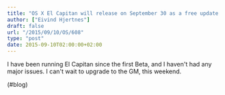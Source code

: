 ```yaml
---
title: "OS X El Capitan will release on September 30 as a free update | iMore"
author: ["Eivind Hjertnes"]
draft: false
url: "/2015/09/10/OS/608"
type: "post"
date: 2015-09-10T02:00:00+02:00
---
```


I have been running El Capitan since the first Beta, and I haven't had
any major issues. I can't wait to upgrade to the GM, this weekend.

(#blog)
